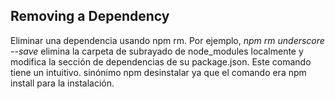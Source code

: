 ## Removing a Dependency

Eliminar una dependencia usando npm rm. Por ejemplo, 
*npm rm underscore --save* elimina la carpeta de subrayado de
node_modules localmente y modifica la sección de dependencias 
de su package.json. Este comando tiene un intuitivo.
sinónimo npm desinstalar ya que el comando era npm install para la instalación.